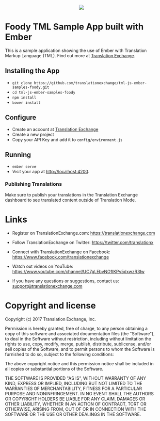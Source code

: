 <p align="center">
  <img src="https://avatars0.githubusercontent.com/u/1316274?v=3&s=200">
</p>

# Foody TML Sample App built with Ember

This is a sample application showing the use of Ember with Translation Markup Language (TML).
Find out more at [Translation Exchange](https://translationexchange.com).

## Installing the App

* `git clone https://github.com/translationexchange/tml-js-ember-samples-foody.git`
* `cd tml-js-ember-samples-foody`
* `npm install`
* `bower install`

## Configure

* Create an account at [Translation Exchange](https://translationexchange.com)
* Create a new project
* Copy your API Key and add it to `config/environment.js`

## Running

* `ember serve`
* Visit your app at [http://localhost:4200](http://localhost:4200).

### Publishing Translations

Make sure to publish your translations in the Translation Exchange dashboard to see translated content outside of Translation Mode.

Links
==================

* Register on TranslationExchange.com: https://translationexchange.com

* Follow TranslationExchange on Twitter: https://twitter.com/translationx

* Connect with TranslationExchange on Facebook: https://www.facebook.com/translationexchange

* Watch out videos on YouTube: https://www.youtube.com/channel/UC7gLEbvNO1IKPv5dxwzR3Iw

* If you have any questions or suggestions, contact us: support@translationexchange.com


Copyright and license
==================

Copyright (c) 2017 Translation Exchange, Inc.

Permission is hereby granted, free of charge, to any person obtaining
a copy of this software and associated documentation files (the
"Software"), to deal in the Software without restriction, including
without limitation the rights to use, copy, modify, merge, publish,
distribute, sublicense, and/or sell copies of the Software, and to
permit persons to whom the Software is furnished to do so, subject to
the following conditions:

The above copyright notice and this permission notice shall be
included in all copies or substantial portions of the Software.

THE SOFTWARE IS PROVIDED "AS IS", WITHOUT WARRANTY OF ANY KIND,
EXPRESS OR IMPLIED, INCLUDING BUT NOT LIMITED TO THE WARRANTIES OF
MERCHANTABILITY, FITNESS FOR A PARTICULAR PURPOSE AND
NONINFRINGEMENT. IN NO EVENT SHALL THE AUTHORS OR COPYRIGHT HOLDERS BE
LIABLE FOR ANY CLAIM, DAMAGES OR OTHER LIABILITY, WHETHER IN AN ACTION
OF CONTRACT, TORT OR OTHERWISE, ARISING FROM, OUT OF OR IN CONNECTION
WITH THE SOFTWARE OR THE USE OR OTHER DEALINGS IN THE SOFTWARE.
